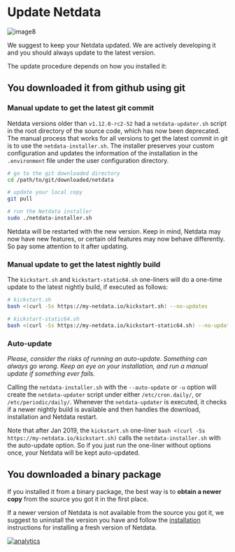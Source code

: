 <!--
---
title: "Update Netdata"
custom_edit_url: https://github.com/netdata/netdata/edit/master/packaging/installer/UPDATE.md
---
-->

# Update Netdata

![image8](https://cloud.githubusercontent.com/assets/2662304/14253735/536f4580-fa95-11e5-9f7b-99112b31a5d7.gif)

We suggest to keep your Netdata updated. We are actively developing it and you should always update to the latest
version.

The update procedure depends on how you installed it:

## You downloaded it from github using git

### Manual update to get the latest git commit

Netdata versions older than `v1.12.0-rc2-52` had a `netdata-updater.sh` script in the root directory of the source code,
which has now been deprecated. The manual process that works for all versions to get the latest commit in git is to use
the `netdata-installer.sh`. The installer preserves your custom configuration and updates the information of the
installation in the `.environment` file under the user configuration directory.

```sh
# go to the git downloaded directory
cd /path/to/git/downloaded/netdata

# update your local copy
git pull

# run the Netdata installer
sudo ./netdata-installer.sh
```

Netdata will be restarted with the new version. Keep in mind, Netdata may now have new features, or certain old features
may now behave differently. So pay some attention to it after updating.

### Manual update to get the latest nightly build

The `kickstart.sh` and `kickstart-static64.sh` one-liners will do a one-time update to the latest nightly build, if
executed as follows:

```sh
# kickstart.sh
bash <(curl -Ss https://my-netdata.io/kickstart.sh) --no-updates

# kickstart-static64.sh
bash <(curl -Ss https://my-netdata.io/kickstart-static64.sh) --no-updates
```

### Auto-update

_Please, consider the risks of running an auto-update. Something can always go wrong. Keep an eye on your installation,
and run a manual update if something ever fails._

Calling the `netdata-installer.sh` with the `--auto-update` or `-u` option will create the `netdata-updater` script
under either  `/etc/cron.daily/`, or `/etc/periodic/daily/`. Whenever the `netdata-updater` is executed, it checks if a
newer nightly build is available and then handles the download, installation and Netdata restart.  

Note that after Jan 2019, the `kickstart.sh` one-liner `bash <(curl -Ss https://my-netdata.io/kickstart.sh)` calls the
`netdata-installer.sh` with the auto-update option. So if you just run the one-liner without options once, your Netdata
will be kept auto-updated.

## You downloaded a binary package

If you installed it from a binary package, the best way is to **obtain a newer copy** from the source you got it in the
first place.

If a newer version of Netdata is not available from the source you got it, we suggest to uninstall the version you have
and follow the [installation](README.md) instructions for installing a fresh version of Netdata.

[![analytics](https://www.google-analytics.com/collect?v=1&aip=1&t=pageview&_s=1&ds=github&dr=https%3A%2F%2Fgithub.com%2Fnetdata%2Fnetdata&dl=https%3A%2F%2Fmy-netdata.io%2Fgithub%2Finstaller%2FUPDATE&_u=MAC~&cid=5792dfd7-8dc4-476b-af31-da2fdb9f93d2&tid=UA-64295674-3)](<>)
